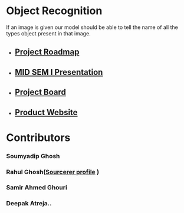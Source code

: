 # Object Recognition
If an image is given our model should be able to tell the name of all the types object present in that image.

* ## [Project Roadmap](https://docs.google.com/document/d/1erKm0rMYSGh4emntfVez4WdEmMvhzt5d5oCBIePupmI/edit?usp=sharing)
* ## [MID SEM I Presentation](https://docs.google.com/presentation/d/1rAY3LBFWW6Ac7cAf-pt_uAI2YcPxzOtU1ne0plpfrCw/edit?usp=sharing)
* ## [Project Board](https://github.com/sem6-nu/CAPSTONE-I/projects/1)
* ## [Product Website](https://sem6-nu.github.io/)

# Contributors

### Soumyadip Ghosh

### Rahul Ghosh([Sourcerer profile](https://sourcerer.io/ghrahul) )

### Samir Ahmed Ghouri

### Deepak Atreja..


